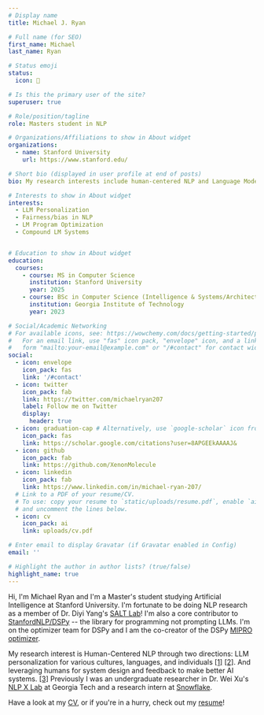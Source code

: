 ```yaml
---
# Display name
title: Michael J. Ryan

# Full name (for SEO)
first_name: Michael
last_name: Ryan

# Status emoji
status:
  icon: 👾

# Is this the primary user of the site?
superuser: true

# Role/position/tagline
role: Masters student in NLP

# Organizations/Affiliations to show in About widget
organizations:
  - name: Stanford University
    url: https://www.stanford.edu/

# Short bio (displayed in user profile at end of posts)
bio: My research interests include human-centered NLP and Language Model Programming with DSPy

# Interests to show in About widget
interests:
  - LLM Personalization
  - Fairness/bias in NLP
  - LM Program Optimization
  - Compound LM Systems


# Education to show in About widget
education:
  courses:
    - course: MS in Computer Science
      institution: Stanford University
      year: 2025
    - course: BSc in Computer Science (Intelligence & Systems/Architecture)
      institution: Georgia Institute of Technology
      year: 2023

# Social/Academic Networking
# For available icons, see: https://wowchemy.com/docs/getting-started/page-builder/#icons
#   For an email link, use "fas" icon pack, "envelope" icon, and a link in the
#   form "mailto:your-email@example.com" or "/#contact" for contact widget.
social:
  - icon: envelope
    icon_pack: fas
    link: '/#contact'
  - icon: twitter
    icon_pack: fab
    link: https://twitter.com/michaelryan207
    label: Follow me on Twitter
    display:
      header: true
  - icon: graduation-cap # Alternatively, use `google-scholar` icon from `ai` icon pack
    icon_pack: fas
    link: https://scholar.google.com/citations?user=8APGEEkAAAAJ&
  - icon: github
    icon_pack: fab
    link: https://github.com/XenonMolecule
  - icon: linkedin
    icon_pack: fab
    link: https://www.linkedin.com/in/michael-ryan-207/
  # Link to a PDF of your resume/CV.
  # To use: copy your resume to `static/uploads/resume.pdf`, enable `ai` icons in `params.yaml`,
  # and uncomment the lines below.
  - icon: cv
    icon_pack: ai
    link: uploads/cv.pdf

# Enter email to display Gravatar (if Gravatar enabled in Config)
email: ''

# Highlight the author in author lists? (true/false)
highlight_name: true
---
```


Hi, I'm Michael Ryan and I'm a Master's student studying Artificial Intelligence at Stanford University.  I'm fortunate to be doing NLP research as a member of Dr. Diyi Yang's [SALT Lab](https://cs.stanford.edu/~diyiy/group.html)!  I'm also a core contributor to [StanfordNLP/DSPy](https://dspy.ai) -- the library for programming not prompting LLMs. I'm on the optimizer team for DSPy and I am the co-creator of the DSPy [MIPRO optimizer](https://dspy.ai/deep-dive/optimizers/miprov2).

My research interest is Human-Centered NLP through two directions: LLM personalization for various cultures, languages, and individuals [[1]](https://aclanthology.org/2024.acl-long.853.pdf) [[2]](https://aclanthology.org/2024.acl-long.862.pdf). And leveraging humans for system design and feedback to make better AI systems. [[3]](https://aclanthology.org/2024.emnlp-main.525/) Previously I was an undergraduate researcher in Dr. Wei Xu's [NLP X Lab](https://cocoxu.github.io/#advise) at Georgia Tech and a research intern at [Snowflake](https://www.snowflake.com/en/).

Have a look at my [CV](/uploads/cv.pdf), or if you're in a hurry, check out my [resume](/uploads/resume.pdf)!